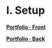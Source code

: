 # **I. Setup**

[**Portfolio · Front**](https://github.com/ewilan-riviere/portfolio-front)
<vue-badges :badges='[["NuxtJS","2.11"],["Vuetify","1.11"]]'></vue-badges>

[**Portfolio · Back**](https://github.com/ewilan-riviere/portfolio-back)
